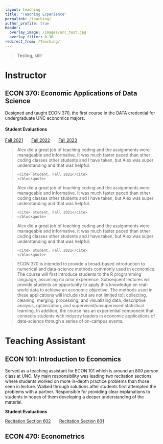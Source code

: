 ```yaml
---
layout: teaching
title: "Teaching Experience"
permalink: /teaching/
author_profile: true
header:
  overlay_image: /images/unc_test.jpg
  overlay_filter: 0.30
redirect_from: /Teaching/
---
```


> Testing, still!

# Instructor

## ECON 370: Economic Applications of Data Science



Designed and taught ECON 370, the first course in the DATA credential for undergraduate UNC economics majors.

#### Student Evaluations

<a href="http://alexmarsh.io/files/ECON390_Fall2021_Evals.pdf" class="btn btn--primary btn--small">Fall 2021</a> &nbsp; &nbsp; &nbsp; <a href="http://alexmarsh.io/files/ECON370_Fall2022_Evals.pdf" class="btn btn--primary btn--small">Fall 2022</a> &nbsp; &nbsp; &nbsp; <a href="http://alexmarsh.io/files/ECON370_Fall2023_Evals.pdf" class="btn btn--primary btn--small">Fall 2023</a>

<div class="student__quote__container">
  
  <!-- First Quote -->
  <div class="student__quote__minipage">
    <blockquote>
    	Alex did a great job of teaching coding and the assignments were manageable and informative. It was much faster paced than other coding classes other students and I have taken, but Alex was super understanding and that was helpful.
  
    <cite> Student, Fall 2021</cite>
    </blockquote>
  </div>
  <div class="student__quote__minipage">
    <blockquote>
    	Alex did a great job of teaching coding and the assignments were manageable and informative. It was much faster paced than other coding classes other students and I have taken, but Alex was super understanding and that was helpful.
  
    <cite> Student, Fall 2021</cite>
    </blockquote>
  </div>
  <div class="student__quote__minipage">
    <blockquote>
    	Alex did a great job of teaching coding and the assignments were manageable and informative. It was much faster paced than other coding classes other students and I have taken, but Alex was super understanding and that was helpful.
  
    <cite> Student, Fall 2021</cite>
    </blockquote>
  </div>
</div>


  
> ECON 370 is intended to provide a broad-based introduction to numerical and data-science methods commonly used in economics. The course will first introduce students to the R programming language, assuming no prior experience.  Subsequent lectures will provide students an opportunity to apply this knowledge on real-world data to achieve an economic objective.  The methods used in these applications will include (but are not limited to): collecting, cleaning, merging, processing, and visualizing data, descriptive analysis, optimization, and supervised/unsupervised statistical learning. In addition, the course has an experiential component that connects students with industry leaders in economic applications of data-science through a series of on-campus events. 



# Teaching Assistant
## ECON 101: Introduction to Economics
 
 Served as a teaching assistant for ECON 101 which is around an 800 person class at UNC. My main responsibility was leading two recitation sections where students worked on more in-depth practice problems than those seen in lecture. Walked through solutions after students first attempted the problems with a partner. Responsible for providing clear explanations to students in hopes of them developing a deeper understanding of the material. 
 

<strong>Student Evaluations</strong>

<a href="https://alexmarsh.io/files/ECON101-602_Spring2024_Evals.pdf" class="btn btn--primary btn--small">Recitation Section 602</a> &nbsp; &nbsp; &nbsp; <a href="https://alexmarsh.io/files/ECON101-601_Spring2024_Evals.pdf" class="btn btn--primary btn--small">Recitation Section 601</a> 


## ECON 470: Econometrics


